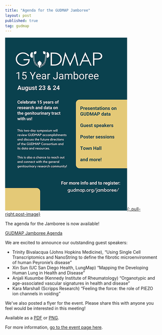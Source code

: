 ```yaml
---
title: "Agenda for the GUDMAP Jamboree"
layout: post
published: true
tag: gudmap
---
```


[![Jamboree Flyer](/gudmap/events/2021-gudmap-jamboree/GUDMAP-15-Year-Jamboree-Flyer.png){:.pull-right.post-image}](/gudmap/events/2021-gudmap-jamboree/GUDMAP-15-Year-Jamboree-Flyer.png)

The agenda for the Jamboree is now available!

[GUDMAP Jamboree Agenda](/gudmap/events/2021-gudmap-jamboree/2021-GUDMAP-Jamboree-Agenda-FINAL.pdf)

We are excited to announce our outstanding guest speakers:

* Trinity Bivalacqua (Johns Hopkins Medicine), “Using Single Cell Transcriptomics and NanoString to define the fibrotic microenvironment of human Peyronie’s disease”
* Xin Sun (UC San Diego Health, LungMap) “Mapping the Developing Human Lung in Health and Disease”
* Anjali Kusumbe (Kennedy Institute of Rheumatology) “Organotypic and age-associated vascular signatures in health and disease”
* Kara Marshall (Scripps Research) “Feeling the force: the role of PIEZO ion channels in voiding”

We've also posted a flyer for the event. Please share this with anyone you feel would be interested in this meeting!

Available as a [PDF](/gudmap/events/2021-gudmap-jamboree/GUDMAP-15-Year-Jamboree-Flyer.pdf) or [PNG](/gudmap/events/2021-gudmap-jamboree/GUDMAP-15-Year-Jamboree-Flyer.png).

For more information, [go to the event page here](/gudmap/events/2021-gudmap-jamboree/).
